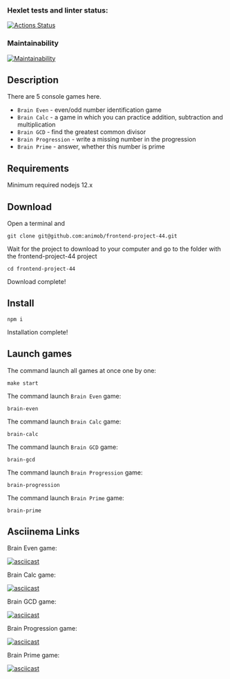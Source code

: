 ### Hexlet tests and linter status:
[![Actions Status](https://github.com/animob/frontend-project-44/workflows/hexlet-check/badge.svg)](https://github.com/animob/frontend-project-44/actions)

### Maintainability
[![Maintainability](https://api.codeclimate.com/v1/badges/67bc2280f1add4c36715/maintainability)](https://codeclimate.com/github/animob/frontend-project-44/maintainability)

## Description
There are 5 console games here.
* `Brain Even` - even/odd number identification game
* `Brain Calc` - a game in which you can practice addition, subtraction and multiplication
* `Brain GCD` - find the greatest common divisor
* `Brain Progression` - write a missing number in the progression
* `Brain Prime` - answer, whether this number is prime

## Requirements
Minimum required nodejs 12.x

## Download
Open a terminal and 
```
git clone git@github.com:animob/frontend-project-44.git
```
Wait for the project to download to your computer and go to the folder with the frontend-project-44 project
```
cd frontend-project-44
```
Download complete!

## Install
```
npm i
```
Installation complete!

## Launch games
The command launch all games at once one by one:
```
make start
```

The command launch `Brain Even` game:
```
brain-even
```
The command launch `Brain Calc` game:
```
brain-calc
```
The command launch `Brain GCD` game:
```
brain-gcd
```
The command launch `Brain Progression` game:
```
brain-progression
```
The command launch `Brain Prime` game:
```
brain-prime
```

## Asciinema Links
Brain Even game:

[![asciicast](https://asciinema.org/a/1OJ0rFZHC2hlJBrtI9PgE7D3h.svg)](https://asciinema.org/a/1OJ0rFZHC2hlJBrtI9PgE7D3h)

Brain Calc game:

[![asciicast](https://asciinema.org/a/NfDmodroOSz0lsNrldWsBd7Uo.svg)](https://asciinema.org/a/NfDmodroOSz0lsNrldWsBd7Uo)

Brain GCD game:

[![asciicast](https://asciinema.org/a/k5s3XXMsvyXSr3pjZOWijGExz.svg)](https://asciinema.org/a/k5s3XXMsvyXSr3pjZOWijGExz)

Brain Progression game:

[![asciicast](https://asciinema.org/a/wJHkxwrGDa0o4MakIySGGYUsQ.svg)](https://asciinema.org/a/wJHkxwrGDa0o4MakIySGGYUsQ)

Brain Prime game:

[![asciicast](https://asciinema.org/a/66XyKkSV1HdaJjhuvmCRhFzIC.svg)](https://asciinema.org/a/66XyKkSV1HdaJjhuvmCRhFzIC)